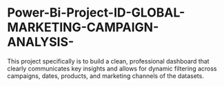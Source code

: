 # Power-Bi-Project-ID-GLOBAL-MARKETING-CAMPAIGN-ANALYSIS-
This project specifically is to build a clean, professional dashboard that clearly communicates key insights and allows for dynamic filtering across  campaigns, dates, products, and marketing channels of the datasets.
